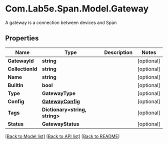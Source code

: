 # Com.Lab5e.Span.Model.Gateway
A gateway is a connection between devices and Span

## Properties

Name | Type | Description | Notes
------------ | ------------- | ------------- | -------------
**GatewayId** | **string** |  | [optional] 
**CollectionId** | **string** |  | [optional] 
**Name** | **string** |  | [optional] 
**BuiltIn** | **bool** |  | [optional] 
**Type** | **GatewayType** |  | [optional] 
**Config** | [**GatewayConfig**](GatewayConfig.md) |  | [optional] 
**Tags** | **Dictionary&lt;string, string&gt;** |  | [optional] 
**Status** | **GatewayStatus** |  | [optional] 

[[Back to Model list]](../README.md#documentation-for-models) [[Back to API list]](../README.md#documentation-for-api-endpoints) [[Back to README]](../README.md)

